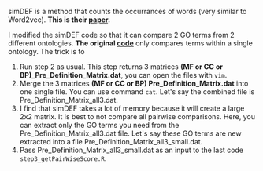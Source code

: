 simDEF is a method that counts the occurrances of words (very similar to Word2vec). **This is their [paper](https://www.ncbi.nlm.nih.gov/pubmed/26708333).**

I modified the simDEF code so that it can compare 2 GO terms from 2 different ontologies. **The original [code](https://github.com/ahmadpgh/simDEF)** only compares terms within a single ontology. The trick is to 
1. Run step 2 as usual. This step returns 3 matrices **(MF or CC or BP)_Pre_Definition_Matrix.dat**, you can open the files with `vim`. 
2. Merge the 3 matrices **(MF or CC or BP) Pre_Definition_Matrix.dat** into one single file. You can use command `cat`. Let's say the combined file is Pre_Definition_Matrix_all3.dat.
3. I find that simDEF takes a lot of memory because it will create a large 2x2 matrix. It is best to not compare all pairwise comparisons. Here, you can extract only the GO terms you need from the Pre_Definition_Matrix_all3.dat file. Let's say these GO terms are new extracted into a file Pre_Definition_Matrix_all3_small.dat.
4. Pass Pre_Definition_Matrix_all3_small.dat as an input to the last code `step3_getPairWiseScore.R`. 

